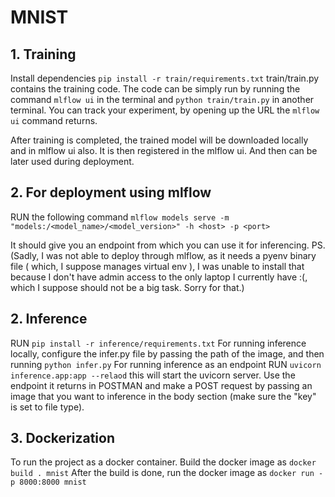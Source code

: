 # MNIST



## 1. Training

Install dependencies ``` pip install -r train/requirements.txt ```
train/train.py contains the training code. The code can be simply run by running the command ``` mlflow ui ``` in the terminal and ``` python train/train.py ``` in another terminal.
You can track your experiment, by opening up the URL the ``` mlflow ui ``` command returns.

After training is completed, the trained model will be downloaded locally and in mlflow ui also. It is then registered in the mlflow ui. And then can be later used during deployment.

## 2. For deployment using mlflow

RUN the following command
``` mlflow models serve -m "models:/<model_name>/<model_version>" -h <host> -p <port> ```

It should give you an endpoint from which you can use it for inferencing. 
PS.
(Sadly, I was not able to deploy through mlflow, as it needs a pyenv binary file ( which, I suppose manages virtual env ), I was unable to install that because I don't have admin access to the only laptop I currently have :(, which I suppose should not be a big task. Sorry for that.)

## 2. Inference

RUN ``` pip install -r inference/requirements.txt ```
For running inference locally, configure the infer.py file by passing the path of the image, and then running ``` python infer.py ```
For running inference as an endpoint RUN ``` uvicorn inference.app:app --relaod ``` this will start the uvicorn server. Use the endpoint it returns in POSTMAN and make a POST request by passing an image that you want to inference in the body section (make sure the "key" is set to file type). 

## 3. Dockerization

To run the project as a docker container.
Build the docker image as ``` docker build . mnist ```
After the build is done, run the docker image as ``` docker run -p 8000:8000 mnist ```




